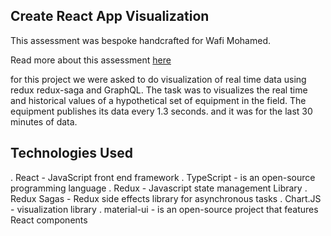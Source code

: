 ## Create React App Visualization

This assessment was bespoke handcrafted for Wafi Mohamed.

Read more about this assessment [here](https://react.eogresources.com)

for this project we were asked to do visualization of real time data using redux redux-saga and GraphQL.
The task was to visualizes the real time and historical values of a hypothetical set of equipment in the field. The equipment publishes its data every 1.3 seconds. and it was for the last 30 minutes of data.

## Technologies Used

. React - JavaScript front end framework
. TypeScript - is an open-source programming language
. Redux - Javascript state management Library
. Redux Sagas - Redux side effects library for asynchronous tasks
. Chart.JS - visualization library
. material-ui - is an open-source project that features React components
